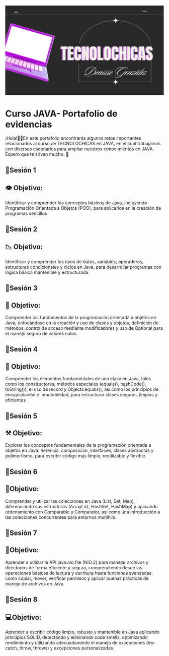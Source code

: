 
![Logo](https://github.com/Denissego-design/Portafolio-de-evidencias-JAVA/blob/main/TECNOLOCHICAS.png?raw=true)


# Curso JAVA- Portafolio de evidencias
¡Hola!👋🏻En este portafolio encontrarás algunos retos importantes relacionados al curso de TECNOLOCHICAS en JAVA, en el cual trabajamos con diversos escenarios para ampliar nuestros conocimientos en JAVA. Espero que te sirvan mucho. 🦦


## 👾Sesión 1

## 👁 Objetivo: 
Identificar y comprender los conceptos básicos de Java, incluyendo Programación Orientada a Objetos (POO), para aplicarlos en la creación de programas sencillos

## 👾Sesión 2

## 📉 Objetivo: 
Identificar y comprender los tipos de datos, variables, operadores, estructuras condicionales y ciclos en Java, para desarrollar programas con lógica básica mantenible y estructurada.

## 👾Sesión 3

## 🫧 Objetivo: 
Comprender los fundamentos de la programación orientada a objetos en Java, enfocándose en la creación y uso de clases y objetos, definición de métodos, control de acceso mediante modificadores y uso de Optional para el manejo seguro de valores nulos.

## 👾Sesión 4
## 🟰 Objetivo: 
Comprender los elementos fundamentales de una clase en Java, tales como los constructores, métodos especiales (equals(), hashCode(), toString()), el uso de record y Objects.equals(), así como los principios de encapsulación e inmutabilidad, para estructurar clases seguras, limpias y eficientes

## 👾Sesión 5
## ⚒️ Objetivo: 
Explorar los conceptos fundamentales de la programación orientada a objetos en Java: herencia, composición, interfaces, clases abstractas y polimorfismo, para escribir código más limpio, reutilizable y flexible.

## 👾Sesión 6
## 📘Objetivo: 
Comprender y utilizar las colecciones en Java (List, Set, Map), diferenciando sus estructuras (ArrayList, HashSet, HashMap) y aplicando ordenamiento con Comparable y Comparator, así como una introducción a las colecciones concurrentes para entornos multihilo.

## 👾Sesión 7
## 🔑Objetivo: 
Aprender a utilizar la API java.nio.file (NIO.2) para manejar archivos y directorios de forma eficiente y segura, comprendiendo desde las operaciones básicas de lectura y escritura hasta funciones avanzadas como copiar, mover, verificar permisos y aplicar buenas prácticas de manejo de archivos en Java.

## 👾Sesión 8
## 💻Objetivo:
Aprender a escribir código limpio, robusto y mantenible en Java aplicando principios SOLID, detectando y eliminando code smells, optimizando rendimiento y utilizando adecuadamente el manejo de excepciones (try-catch, throw, throws) y excepciones personalizadas.
